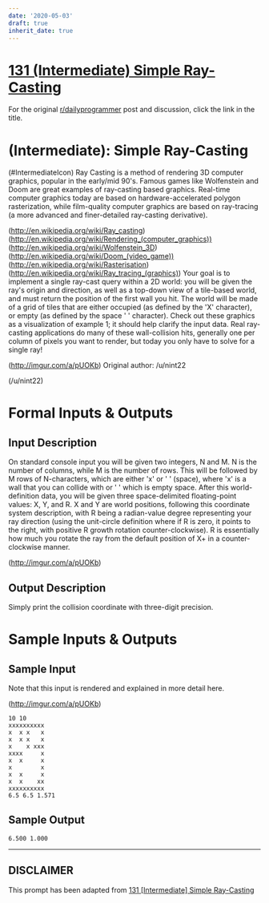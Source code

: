 ```yaml
---
date: '2020-05-03'
draft: true
inherit_date: true
---
```


# [131 (Intermediate) Simple Ray-Casting](https://www.reddit.com/r/dailyprogrammer/comments/1jz2os/080813_challenge_131_intermediate_simple/)

For the original [r/dailyprogrammer](https://www.reddit.com/r/dailyprogrammer/) post and discussion, click the link in the title.

#  (Intermediate): Simple Ray-Casting
(#IntermediateIcon)
Ray Casting is a method of rendering 3D computer graphics, popular in the early/mid 90's. Famous games like Wolfenstein and Doom are great examples of ray-casting based graphics. Real-time computer graphics today are based on hardware-accelerated polygon rasterization, while film-quality computer graphics are based on ray-tracing (a more advanced and finer-detailed ray-casting derivative).

(http://en.wikipedia.org/wiki/Ray_casting)
(http://en.wikipedia.org/wiki/Rendering_(computer_graphics))
(http://en.wikipedia.org/wiki/Wolfenstein_3D)
(http://en.wikipedia.org/wiki/Doom_(video_game))
(http://en.wikipedia.org/wiki/Rasterisation)
(http://en.wikipedia.org/wiki/Ray_tracing_(graphics))
Your goal is to implement a single ray-cast query within a 2D world: you will be given the ray's origin and direction, as well as a top-down view of a tile-based world, and must return the position of the first wall you hit. The world will be made of a grid of tiles that are either occupied (as defined by the 'X' character), or empty (as defined by the space ' ' character). Check out these graphics as a visualization of example 1; it should help clarify the input data. Real ray-casting applications do many of these wall-collision hits, generally one per column of pixels you want to render, but today you only have to solve for a single ray!

(http://imgur.com/a/pUOKb)
Original author: /u/nint22

(/u/nint22)
# Formal Inputs & Outputs
## Input Description
On standard console input you will be given two integers, N and M. N is the number of columns, while M is the number of rows. This will be followed by M rows of N-characters, which are either 'x' or ' ' (space), where 'x' is a wall that you can collide with or ' ' which is empty space. After this world-definition data, you will be given three space-delimited floating-point values: X, Y, and R. X and Y are world positions, following this coordinate system description, with R being a radian-value degree representing your ray direction (using the unit-circle definition where if R is zero, it points to the right, with positive R growth rotation counter-clockwise). R is essentially how much you rotate the ray from the default position of X+ in a counter-clockwise manner.

(http://imgur.com/a/pUOKb)
## Output Description
Simply print the collision coordinate with three-digit precision.

# Sample Inputs & Outputs
## Sample Input
Note that this input is rendered and explained in more detail here.

(http://imgur.com/a/pUOKb)

```
10 10
xxxxxxxxxx
x  x x   x
x  x x   x
x    x xxx
xxxx     x
x  x     x
x        x
x  x     x
x  x    xx
xxxxxxxxxx
6.5 6.5 1.571
```
## Sample Output

```
6.500 1.000
```

----
## **DISCLAIMER**
This prompt has been adapted from [131 [Intermediate] Simple Ray-Casting](https://www.reddit.com/r/dailyprogrammer/comments/1jz2os/080813_challenge_131_intermediate_simple/
)
